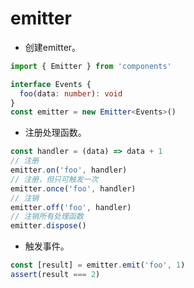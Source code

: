 # emitter

- 创建emitter。

```typescript
import { Emitter } from 'components'

interface Events {
  foo(data: number): void
}
const emitter = new Emitter<Events>()
```

- 注册处理函数。

```typescript
const handler = (data) => data + 1
// 注册
emitter.on('foo', handler)
// 注册，但只可触发一次
emitter.once('foo', handler)
// 注销
emitter.off('foo', handler)
// 注销所有处理函数
emitter.dispose()
```

- 触发事件。

```typescript
const [result] = emitter.emit('foo', 1)
assert(result === 2)
```
